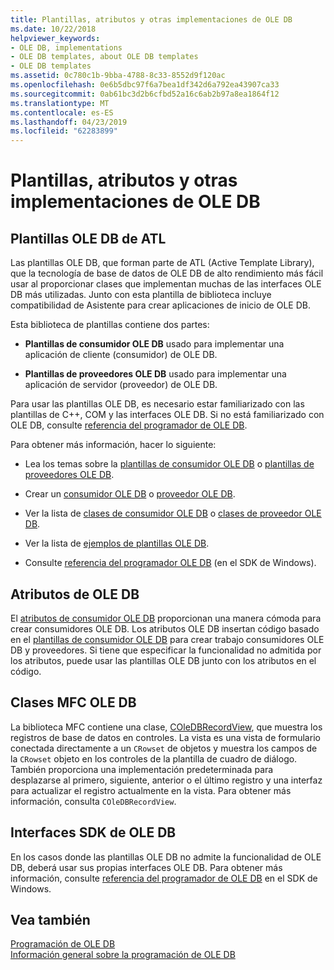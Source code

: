 ```yaml
---
title: Plantillas, atributos y otras implementaciones de OLE DB
ms.date: 10/22/2018
helpviewer_keywords:
- OLE DB, implementations
- OLE DB templates, about OLE DB templates
- OLE DB templates
ms.assetid: 0c780c1b-9bba-4788-8c33-8552d9f120ac
ms.openlocfilehash: 0e6b5dbc97f6a7bea1df342d6a792ea43907ca33
ms.sourcegitcommit: 0ab61bc3d2b6cfbd52a16c6ab2b97a8ea1864f12
ms.translationtype: MT
ms.contentlocale: es-ES
ms.lasthandoff: 04/23/2019
ms.locfileid: "62283899"
---
```

# <a name="ole-db-templates-attributes-and-other-implementations"></a>Plantillas, atributos y otras implementaciones de OLE DB

## <a name="atl-ole-db-templates"></a>Plantillas OLE DB de ATL

Las plantillas OLE DB, que forman parte de ATL (Active Template Library), que la tecnología de base de datos de OLE DB de alto rendimiento más fácil usar al proporcionar clases que implementan muchas de las interfaces OLE DB más utilizadas. Junto con esta plantilla de biblioteca incluye compatibilidad de Asistente para crear aplicaciones de inicio de OLE DB.

Esta biblioteca de plantillas contiene dos partes:

- **Plantillas de consumidor OLE DB** usado para implementar una aplicación de cliente (consumidor) de OLE DB.

- **Plantillas de proveedores OLE DB** usado para implementar una aplicación de servidor (proveedor) de OLE DB.

Para usar las plantillas OLE DB, es necesario estar familiarizado con las plantillas de C++, COM y las interfaces OLE DB. Si no está familiarizado con OLE DB, consulte [referencia del programador de OLE DB](/sql/connect/oledb/ole-db/oledb-driver-for-sql-server-programming).

Para obtener más información, hacer lo siguiente:

- Lea los temas sobre la [plantillas de consumidor OLE DB](../../data/oledb/ole-db-consumer-templates-cpp.md) o [plantillas de proveedores OLE DB](../../data/oledb/ole-db-provider-templates-cpp.md).

- Crear un [consumidor OLE DB](../../data/oledb/creating-an-ole-db-consumer.md) o [proveedor OLE DB](../../data/oledb/creating-an-ole-db-provider.md).

- Ver la lista de [clases de consumidor OLE DB](../../data/oledb/ole-db-consumer-templates-reference.md) o [clases de proveedor OLE DB](../../data/oledb/ole-db-provider-templates-reference.md).

- Ver la lista de [ejemplos de plantillas OLE DB](https://github.com/Microsoft/VCSamples).

- Consulte [referencia del programador OLE DB](/sql/connect/oledb/ole-db/oledb-driver-for-sql-server-programming) (en el SDK de Windows).

## <a name="ole-db-attributes"></a>Atributos de OLE DB

El [atributos de consumidor OLE DB](../../windows/ole-db-consumer-attributes.md) proporcionan una manera cómoda para crear consumidores OLE DB. Los atributos OLE DB insertan código basado en el [plantillas de consumidor OLE DB](../../data/oledb/ole-db-consumer-templates-reference.md) para crear trabajo consumidores OLE DB y proveedores. Si tiene que especificar la funcionalidad no admitida por los atributos, puede usar las plantillas OLE DB junto con los atributos en el código.

## <a name="mfc-ole-db-classes"></a>Clases MFC OLE DB

La biblioteca MFC contiene una clase, [COleDBRecordView](../../mfc/reference/coledbrecordview-class.md), que muestra los registros de base de datos en controles. La vista es una vista de formulario conectada directamente a un `CRowset` de objetos y muestra los campos de la `CRowset` objeto en los controles de la plantilla de cuadro de diálogo. También proporciona una implementación predeterminada para desplazarse al primero, siguiente, anterior o el último registro y una interfaz para actualizar el registro actualmente en la vista. Para obtener más información, consulta `COleDBRecordView`.

## <a name="ole-db-sdk-interfaces"></a>Interfaces SDK de OLE DB

En los casos donde las plantillas OLE DB no admite la funcionalidad de OLE DB, deberá usar sus propias interfaces OLE DB. Para obtener más información, consulte [referencia del programador de OLE DB](/sql/connect/oledb/ole-db/oledb-driver-for-sql-server-programming) en el SDK de Windows.

## <a name="see-also"></a>Vea también

[Programación de OLE DB](../../data/oledb/ole-db-programming.md)<br/>
[Información general sobre la programación de OLE DB](../../data/oledb/ole-db-programming-overview.md)